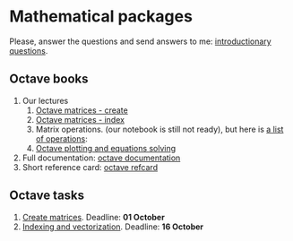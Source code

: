 # Mathematical packages

Please, answer the questions and send answers to me: [introductionary questions](form.html).

## Octave books


1. Our lectures
    1. [Octave matrices - create](http://nbviewer.jupyter.org/github/iposov/students-site/blob/master/18fall/mathematical_packages/octave1-matrices-create.ipynb)
    1. [Octave matrices - index](http://nbviewer.jupyter.org/github/iposov/students-site/blob/master/18fall/mathematical_packages/octave1-matrices-index.ipynb)
    1. Matrix operations. (our notebook is still not ready), but here is [a list of operations](https://octave.org/doc/v4.4.1/Arithmetic-Ops.html):
    1. [Octave plotting and equations solving](http://nbviewer.jupyter.org/github/iposov/students-site/blob/master/18fall/mathematical_packages/8okt.ipynb)
1. Full documentation: [octave documentation](https://octave.org/octave.pdf)
1. Short reference card: [octave refcard](https://web.ti.bfh.ch/~sha1/Octave/refcard-a4.pdf)

## Octave tasks
1. [Create matrices](octave-1.md). Deadline: __01 October__
1. [Indexing and vectorization](octave-2.md). Deadline: __16 October__
